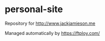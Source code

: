 # personal-site
Repository for http://www.jackjamieson.me

Managed automatically by https://ftploy.com/
